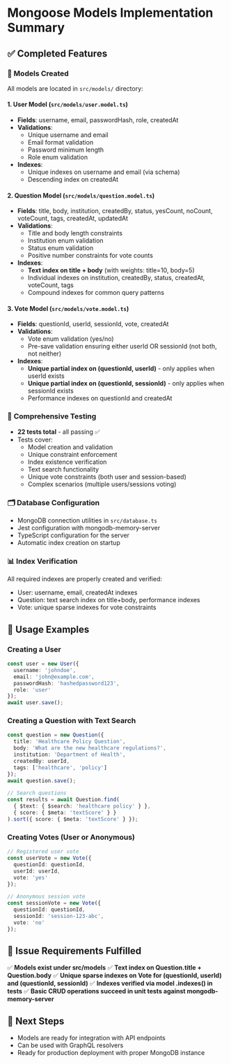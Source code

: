# Mongoose Models Implementation Summary

## ✅ Completed Features

### 📁 Models Created
All models are located in `src/models/` directory:

#### 1. **User Model** (`src/models/user.model.ts`)
- **Fields**: username, email, passwordHash, role, createdAt
- **Validations**: 
  - Unique username and email
  - Email format validation
  - Password minimum length
  - Role enum validation
- **Indexes**: 
  - Unique indexes on username and email (via schema)
  - Descending index on createdAt

#### 2. **Question Model** (`src/models/question.model.ts`)
- **Fields**: title, body, institution, createdBy, status, yesCount, noCount, voteCount, tags, createdAt, updatedAt
- **Validations**:
  - Title and body length constraints
  - Institution enum validation
  - Status enum validation
  - Positive number constraints for vote counts
- **Indexes**:
  - **Text index on title + body** (with weights: title=10, body=5)
  - Individual indexes on institution, createdBy, status, createdAt, voteCount, tags
  - Compound indexes for common query patterns

#### 3. **Vote Model** (`src/models/vote.model.ts`)
- **Fields**: questionId, userId, sessionId, vote, createdAt
- **Validations**:
  - Vote enum validation (yes/no)
  - Pre-save validation ensuring either userId OR sessionId (not both, not neither)
- **Indexes**:
  - **Unique partial index on (questionId, userId)** - only applies when userId exists
  - **Unique partial index on (questionId, sessionId)** - only applies when sessionId exists
  - Performance indexes on questionId and createdAt

### 🧪 **Comprehensive Testing**
- **22 tests total** - all passing ✅
- Tests cover:
  - Model creation and validation
  - Unique constraint enforcement
  - Index existence verification
  - Text search functionality
  - Unique vote constraints (both user and session-based)
  - Complex scenarios (multiple users/sessions voting)

### 🗂️ **Database Configuration**
- MongoDB connection utilities in `src/database.ts`
- Jest configuration with mongodb-memory-server
- TypeScript configuration for the server
- Automatic index creation on startup

### 📊 **Index Verification**
All required indexes are properly created and verified:
- User: username, email, createdAt indexes
- Question: text search index on title+body, performance indexes
- Vote: unique sparse indexes for vote constraints

## 🚀 Usage Examples

### Creating a User
```typescript
const user = new User({
  username: 'johndoe',
  email: 'john@example.com',
  passwordHash: 'hashedpassword123',
  role: 'user'
});
await user.save();
```

### Creating a Question with Text Search
```typescript
const question = new Question({
  title: 'Healthcare Policy Question',
  body: 'What are the new healthcare regulations?',
  institution: 'Department of Health',
  createdBy: userId,
  tags: ['healthcare', 'policy']
});
await question.save();

// Search questions
const results = await Question.find(
  { $text: { $search: 'healthcare policy' } },
  { score: { $meta: 'textScore' } }
).sort({ score: { $meta: 'textScore' } });
```

### Creating Votes (User or Anonymous)
```typescript
// Registered user vote
const userVote = new Vote({
  questionId: questionId,
  userId: userId,
  vote: 'yes'
});

// Anonymous session vote  
const sessionVote = new Vote({
  questionId: questionId,
  sessionId: 'session-123-abc',
  vote: 'no'
});
```

## 🎯 **Issue Requirements Fulfilled**

✅ **Models exist under src/models**
✅ **Text index on Question.title + Question.body**
✅ **Unique sparse indexes on Vote for (questionId, userId) and (questionId, sessionId)**
✅ **Indexes verified via model .indexes() in tests**
✅ **Basic CRUD operations succeed in unit tests against mongodb-memory-server**

## 📝 **Next Steps**
- Models are ready for integration with API endpoints
- Can be used with GraphQL resolvers
- Ready for production deployment with proper MongoDB instance
